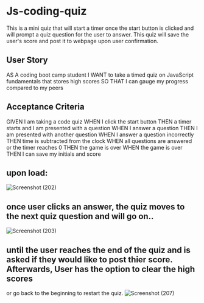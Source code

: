 # Js-coding-quiz
This is a mini quiz that will start a timer once the start button is clicked and will prompt a quiz question for the user to answer.
This quiz will save the user's score and post it to webpage upon user confirmation.

## User Story

AS A coding boot camp student
I WANT to take a timed quiz on JavaScript fundamentals that stores high scores
SO THAT I can gauge my progress compared to my peers

## Acceptance Criteria

GIVEN I am taking a code quiz
WHEN I click the start button
THEN a timer starts and I am presented with a question
WHEN I answer a question
THEN I am presented with another question
WHEN I answer a question incorrectly
THEN time is subtracted from the clock
WHEN all questions are answered or the timer reaches 0
THEN the game is over
WHEN the game is over
THEN I can save my initials and score
## upon load:
![Screenshot (202)](https://user-images.githubusercontent.com/79487250/211745308-5783b073-78f8-4b27-a8a6-a57fdfd712c0.png)

## once user clicks an answer, the quiz moves to the next quiz question and will go on..
![Screenshot (203)](https://user-images.githubusercontent.com/79487250/211745449-3181286d-497d-478e-a50e-22c5d5f813e9.png)

## until the user reaches the end of the quiz and is asked if they would like to post thier score. Afterwards, User has the option to clear the high scores
or go back to the beginning to restart the quiz.
![Screenshot (207)](https://user-images.githubusercontent.com/79487250/211745675-84fef564-a3b5-4156-95e8-ab92afd2c5ba.png)
